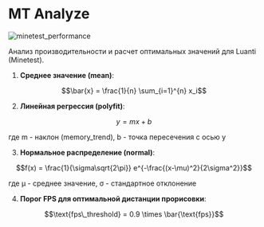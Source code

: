 # MT Analyze
![minetest_performance](https://github.com/user-attachments/assets/0c64054f-ebd0-42f8-acc9-addde6ed8f2a)

Анализ производительности и расчет оптимальных значений для Luanti (Minetest).

1. **Среднее значение (mean)**:
```math
\bar{x} = \frac{1}{n} \sum_{i=1}^{n} x_i
```

2. **Линейная регрессия (polyfit)**:
```math
y = mx + b
```
где m - наклон (memory_trend), b - точка пересечения с осью y

3. **Нормальное распределение (normal)**:
```math
f(x) = \frac{1}{\sigma\sqrt{2\pi}} e^{-\frac{(x-\mu)^2}{2\sigma^2}}
```
где μ - среднее значение, σ - стандартное отклонение

4. **Порог FPS для оптимальной дистанции прорисовки**:
```math
\text{fps\_threshold} = 0.9 \times \bar{\text{fps}}
```
